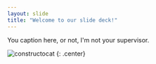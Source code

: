 ```yaml
---
layout: slide
title: "Welcome to our slide deck!"
---
```


You caption here, or not, I'm not your supervisor.

![constructocat](https://octodex.github.com/images/constructocat2.jpg)
{: .center}
